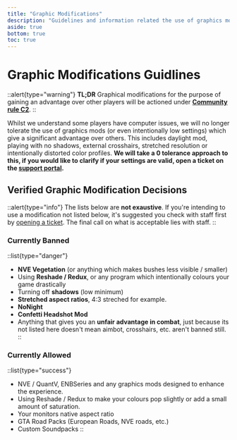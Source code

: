```yaml
---
title: "Graphic Modifications"
description: "Guidelines and information related the use of graphics modificiations on FDG"
aside: true
bottom: true
toc: true
---
```


# Graphic Modifications Guidlines

::alert{type="warning"}
**TL;DR** Graphical modifications for the purpose of gaining an advantage over other players will be actioned under **[Community rule C2](/server-docs/rules/community-wide-rules)**.
::

Whilst we understand some players have computer issues, we will no longer tolerate the use of graphics mods (or even intentionally low settings) which give a significant advantage over others. This includes daylight mod, playing with no shadows, external crosshairs, stretched resolution or intentionally distorted color profiles. **We will take a 0 tolerance approach to this, if you would like to clarify if your settings are valid, open a ticket on the [support portal](https://support.fatduckgaming.com).**

## Verified Graphic Modification Decisions

::alert{type="info"}
The lists below are **not exaustive**. If you're intending to use a modification not listed below, it's suggested you check with staff first by [opening a ticket](https://support.fatduckgaming.com). The final call on what is acceptable lies with staff.
::

### Currently Banned

::list{type="danger"}
- **NVE Vegetation** (or anything which makes bushes less visible / smaller)
- Using **Reshade / Redux**, or any program which intentionally colours your game drastically
- Turning off **shadows** (low minimum)
- **Stretched aspect ratios**, 4:3 streched for example.
- **NoNight**
- **Confetti Headshot Mod**
- Anything that gives you an **unfair advantage in combat**, just because its not listed here doesn't mean aimbot, crosshairs, etc. aren't banned still.
::

### Currently Allowed 

::list{type="success"}

- NVE / QuantV, ENBSeries and any graphics mods designed to enhance the experience.
- Using Reshade / Redux to make your colours pop slightly or add a small amount of  saturation.
- Your monitors native aspect ratio
- GTA Road Packs (European Roads, NVE roads, etc.)
- Custom Soundpacks
::
